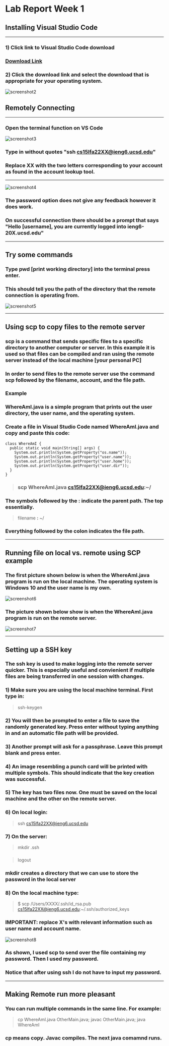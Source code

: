 # Lab Report Week 1 #
## **Installing Visual Studio Code**
---
### 1) Click link to Visual Studio Code download 

### [Download Link](https://code.visualstudio.com/download)

### 2) Click the download link and select the download that is appropriate for your operating system.
![screenshot2](codeinstall2.PNG)


## **Remotely Connecting** 
---
### Open the terminal function on VS Code 
![screenshot3](remoteconnect1.png)
### Type in without quotes "ssh cs15lfa22XX@ieng6.ucsd.edu"
### Replace XX with the two letters corresponding to your account as found in the account lookup tool. 
---
![screenshot4](remoteconnect2.PNG)
### The password option does not give any feedback however it does work. 

### On successful connection there should be a prompt that says "Hello [username], you are currently logged into ieng6-20X.ucsd.edu" 

--- 
## **Try some commands**
### Type pwd [print working directory] into the terminal press enter. 

### This should tell you the path of the directory that the remote connection is operating from.  
![screenshot5](trysomecommands.PNG)

--- 
## **Using scp to copy files to the remote server** 

### scp is a command that sends specific files to a specific directory to another computer or server. In this example it is used so that files can be compiled and ran using the remote server instead of the local machine [your personal PC]

### In order to send files to the remote server use the command scp followed by the filename, account, and the file path. 

### **Example** 

### WhereAmI.java is a simple program that prints out the user directory, the user name, and the operating system.

### Create a file in Visual Studio Code named WhereAmI.java and copy and paste this code: 
```
class WhereAmI {
  public static void main(String[] args) {
    System.out.println(System.getProperty("os.name"));
    System.out.println(System.getProperty("user.name"));
    System.out.println(System.getProperty("user.home"));
    System.out.println(System.getProperty("user.dir"));
  }
}
```

> ### scp WhereAmI.java cs15lfa22XX@ieng6.ucsd.edu:~/ 

### The symbols followed by the : indicate the parent path. The top essentially. 

> filename **:** ~/  

### Everything followed by the colon indicates the file path. 

--- 
## **Running file on local vs. remote using SCP example**

### The first picture shown below is when the WhereAmI.java program is run on the local machine. The operating system is Windows 10 and the user name is my own. 

![screenshot6](scp1.PNG)
### The picture shown below show is when the WhereAmI.java program is run on the remote server. 

![screenshot7](scp2.PNG)

--- 

## **Setting up a SSH key** 
### The ssh key is used to make logging into the remote server quicker. This is especially useful and convienient if multiple files are being transferred in one session with changes. 

### 1) Make sure you are using the local machine terminal. First type in: 
> ssh-keygen

### 2) You will then be prompted to enter a file to save the randomly generated key. Press enter without typing anything in and an automatic file path will be provided. 

### 3) Another prompt will ask for a passphrase. Leave this prompt blank and press enter. 

### 4) An image resembling a punch card will be printed with multiple symbols. This should indicate that the key creation was successful. 

### 5) The key has two files now. One must be saved on the local machine and the other on the remote server. 

### 6) On local login: 
>ssh cs15lfa22XX@ieng6.ucsd.edu
### 7) On the server: 
> mkdir .ssh
### 
> logout
### mkdir creates a directory that we can use to store the password in the local server

### 8) On the local machine type: 
> $ scp /Users/XXXX/.ssh/id_rsa.pub cs15lfa22XX@ieng6.ucsd.edu:~/.ssh/authorized_keys

### IMPORTANT: replace X's with relevant information such as user name and account name. 

![screenshot8](sshkey1.PNG) 

### As shown, I used scp to send over the file containing my password. Then I used my password. 

### Notice that after using ssh I do not have to input my password. 

---

## **Making Remote run more pleasant** 

### You can run multiple commands in the same line. For example:  

> cp WhereAmI.java OtherMain.java; javac OtherMain.java; java WhereAmI

### cp means copy. Javac compiles. The next java comamnd runs. 

